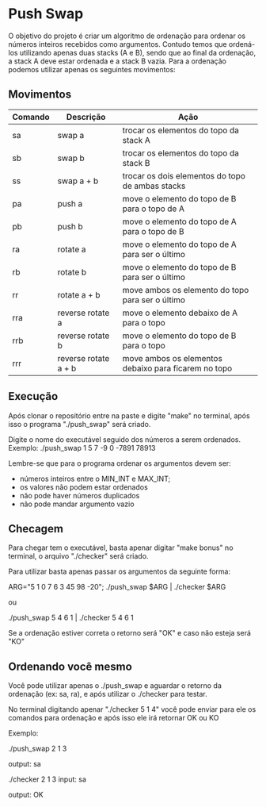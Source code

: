 # Push Swap 
O objetivo do projeto é criar um algoritmo de ordenação para ordenar os números inteiros recebidos como argumentos. Contudo temos que ordená-los utilizando apenas duas stacks (A e B), sendo que ao final da ordenação, a stack A deve estar ordenada e a stack B vazia.
Para a ordenação podemos utilizar apenas os seguintes movimentos:

## Movimentos 

| Comando | Descrição       | Ação                           |
|---------|-----------------|--------------------------------|
| sa      | swap a | trocar os elementos do topo da stack A |
| sb      | swap b | trocar os elementos do topo da stack B |
| ss      | swap a + b | trocar os dois elementos do topo de ambas stacks |
| pa      | push a | move o elemento do topo de B para o topo de A |
| pb      | push b | move o elemento do topo de A para o topo de B |
| ra      | rotate a | move o elemento do topo de A para ser o último |
| rb      | rotate b | move o elemento do topo de B para ser o último |
| rr      | rotate a + b | move ambos os elemento do topo para ser o último |
| rra     | reverse rotate a | move o elemento debaixo de A para o topo |
| rrb     | reverse rotate b | move o elemento do topo de B para o topo |
| rrr     | reverse rotate a + b| move ambos os elementos debaixo para ficarem no topo |

## Execução 

Após clonar o repositório entre na paste e digite "make" no terminal, após isso o programa "./push_swap" será criado.

Digite o nome do executável seguido dos números a serem ordenados. Exemplo: ./push_swap 1 5 7 -9 0 -7891 78913

Lembre-se que para o programa ordenar os argumentos devem ser:
- números inteiros entre o MIN_INT e MAX_INT;
- os valores não podem estar ordenados
- não pode haver números duplicados
- não pode mandar argumento vazio

## Checagem 

Para chegar tem o executável, basta apenar digitar "make bonus" no terminal, o arquivo "./checker" será criado.

Para utilizar basta apenas passar os argumentos da seguinte forma:

ARG="5 1 0 7 6 3 45 98 -20"; ./push_swap $ARG | ./checker $ARG


ou 


./push_swap 5 4 6 1 | ./checker 5 4 6 1


Se a ordenação estiver correta o retorno será "OK" e caso não esteja será "KO"

## Ordenando você mesmo

Você pode utilizar apenas o ./push_swap e aguardar o retorno da ordenação (ex: sa, ra), e após utilizar o ./checker para testar.


No terminal digitando apenar "./checker 5 1 4" você pode enviar para ele os comandos para ordenação e após isso ele irá retornar OK ou KO


Exemplo:


./push_swap 2 1 3

output: sa



./checker 2 1 3
input: sa

output: OK
